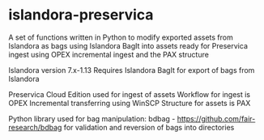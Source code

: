 # islandora-preservica
A set of functions written in Python to modify exported assets from Islandora as bags using Islandora BagIt into assets ready for Preservica ingest using OPEX incremental ingest and the PAX structure

Islandora version 7.x-1.13
Requires Islandora BagIt for export of bags from Islandora

Preservica Cloud Edition used for ingest of assets
Workflow for ingest is OPEX Incremental transferring using WinSCP
Structure for assets is PAX

Python library used for bag manipulation:
bdbag - https://github.com/fair-research/bdbag
for validation and reversion of bags into directories
